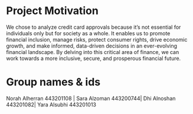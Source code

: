 # Project Motivation
We chose to analyze credit card approvals because it’s not essential for individuals only but for society as a whole. It enables us to promote financial inclusion, manage risks, protect consumer rights, drive economic growth, and make informed, data-driven decisions in an ever-evolving financial landscape. By delving into this critical area of finance, we can work towards a more inclusive, secure, and prosperous financial future.

# Group names & ids
Norah Alherran 443201108 | Sara Alzoman 443200744| Dhi Alnoshan 443201082| Yara Alsubhi 443201013
